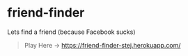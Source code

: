 # friend-finder

Lets find a friend (because Facebook sucks)

> Play Here -> https://friend-finder-stej.herokuapp.com/
